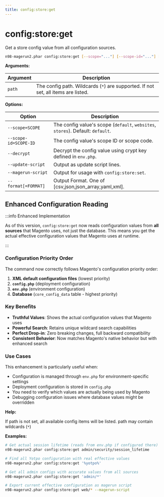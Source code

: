 ```yaml
---
title: config:store:get
---
```


# config:store:get

Get a store config value from all configuration sources.

```sh
n98-magerun2.phar config:store:get [--scope="..."] [--scope-id="..."] [--decrypt] [--update-script] [--magerun-script] [--format[="..."]] [path]
```

**Arguments:**

| Argument | Description        |
|----------|--------------------|
| `path`   | The config path. Wildcards (`*`) are supported. If not set, all items are listed. |

**Options:**

| Option             | Description                                                                  |
|--------------------|------------------------------------------------------------------------------|
| `--scope=SCOPE`    | The config value's scope (`default`, `websites`, `stores`). Default: `default`. |
| `--scope-id=SCOPE-ID`| The config value's scope ID or scope code.                                   |
| `--decrypt`        | Decrypt the config value using crypt key defined in `env.php`.               |
| `--update-script`  | Output as update script lines.                                               |
| `--magerun-script` | Output for usage with `config:store:set`.                                    |
| `--format[=FORMAT]`| Output Format. One of [csv,json,json_array,yaml,xml].                        |

## Enhanced Configuration Reading

:::info Enhanced Implementation

As of this version, `config:store:get` now reads configuration values from **all sources** that Magento uses, not just the database. This means you get the actual effective configuration values that Magento uses at runtime.

:::

### Configuration Priority Order

The command now correctly follows Magento's configuration priority order:

1. **XML default configuration files** (lowest priority)
2. **`config.php`** (deployment configuration)
3. **`env.php`** (environment configuration)
4. **Database** (`core_config_data` table - highest priority)

### Key Benefits

- **Truthful Values**: Shows the actual configuration values that Magento uses
- **Powerful Search**: Retains unique wildcard search capabilities
- **Perfect Drop-in**: Zero breaking changes, full backward compatibility
- **Consistent Behavior**: Now matches Magento's native behavior but with enhanced search

### Use Cases

This enhancement is particularly useful when:

- Configuration is managed through `env.php` for environment-specific settings
- Deployment configuration is stored in `config.php` 
- You need to verify which values are actually being used by Magento
- Debugging configuration issues where database values might be overridden

**Help:**

If path is not set, all available config items will be listed. path may contain wildcards (`*`)

**Examples:**

```sh
# Get actual session lifetime (reads from env.php if configured there)
n98-magerun2.phar config:store:get admin/security/session_lifetime

# Find all Yotpo configuration with real effective values
n98-magerun2.phar config:store:get '%yotpo%'

# Get all admin configs with accurate values from all sources
n98-magerun2.phar config:store:get 'admin/*'

# Export current effective configuration as magerun script
n98-magerun2.phar config:store:get web/* --magerun-script
```

